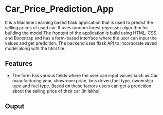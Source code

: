 # Car_Price_Prediction_App

It is a Machine Learning based flask application that is used to predict the selling prices of used car.
It uses random forest regressor algorithm for building the model.The frontent of the application is build using HTML, CSS and Bootstrap and has a form-based interface where the user can input the values and get predcition. The backend uses flask API to incorporate saved model along with the html file.

## Features

- The form has various fields where the user can input values such as Car manufacturing year, showroom price, kms driven,fuel type, ownership type and fuel type. Based on these factors users can get a predcition about the selling price of their car (in lakhs)

## Ouput

